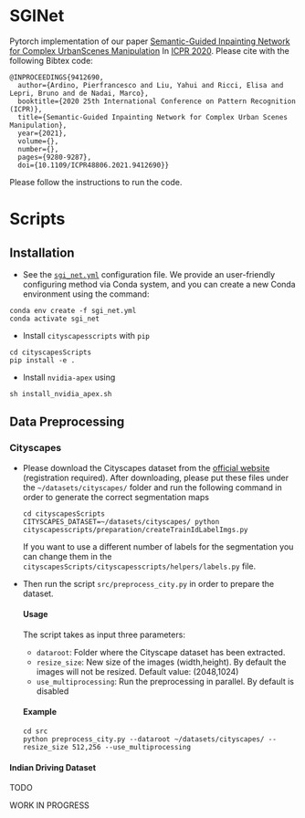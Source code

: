 # SGINet

Pytorch implementation of our paper [Semantic-Guided Inpainting Network for Complex UrbanScenes Manipulation](https://ieeexplore.ieee.org/abstract/document/9412690/)
In [ICPR 2020](https://www.micc.unifi.it/icpr2020/).
Please cite with the following Bibtex code:
```
@INPROCEEDINGS{9412690,
  author={Ardino, Pierfrancesco and Liu, Yahui and Ricci, Elisa and Lepri, Bruno and de Nadai, Marco},
  booktitle={2020 25th International Conference on Pattern Recognition (ICPR)}, 
  title={Semantic-Guided Inpainting Network for Complex Urban Scenes Manipulation}, 
  year={2021},
  volume={},
  number={},
  pages={9280-9287},
  doi={10.1109/ICPR48806.2021.9412690}}
```

Please follow the instructions to run the code.

# Scripts

## Installation

 - See the [`sgi_net.yml`](./sgi_net.yml) configuration file. We provide an user-friendly configuring method via Conda system, and you can create a new Conda environment using the command:

```
conda env create -f sgi_net.yml
conda activate sgi_net
```

 - Install `cityscapesscripts` with `pip`
```
cd cityscapesScripts
pip install -e .
```
 - Install `nvidia-apex` using
```
sh install_nvidia_apex.sh
```

## Data Preprocessing
### Cityscapes
* Please download the Cityscapes dataset from the [official website](https://www.cityscapes-dataset.com/) (registration required). After downloading, please put these files under the ```~/datasets/cityscapes/``` folder and run the following command in order to generate the correct segmentation maps
  ```
  cd cityscapesScripts
  CITYSCAPES_DATASET=~/datasets/cityscapes/ python cityscapesscripts/preparation/createTrainIdLabelImgs.py
  ```
  If you want to use a different number of labels for the segmentation you can change them in the ```cityscapesScripts/cityscapesscripts/helpers/labels.py``` file.
  
* Then run the script ```src/preprocess_city.py``` in order to prepare the dataset.
  #### Usage
    The script takes as input three parameters:
     - `dataroot`: Folder where the Cityscape dataset has been extracted.
     - `resize_size`: New size of the images (width,height). By default the images will not be resized. Default value: (2048,1024)
     - `use_multiprocessing`: Run the preprocessing in parallel. By default is disabled
  #### Example  
   ```
  cd src
  python preprocess_city.py --dataroot ~/datasets/cityscapes/ --resize_size 512,256 --use_multiprocessing
  ```

#### Indian Driving Dataset
TODO

WORK IN PROGRESS